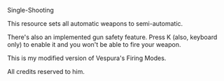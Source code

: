 Single-Shooting


This resource sets all automatic weapons to semi-automatic.

There's also an implemented gun safety feature. Press K (also, keyboard only) to enable it and you won't be able to fire your weapon.

This is my modified version of Vespura's Firing Modes.

All credits reserved to him.
